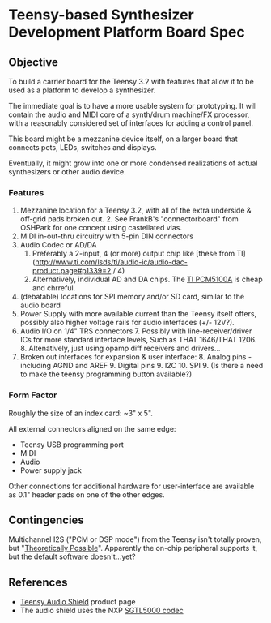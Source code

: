 # Teensy-based Synthesizer Development Platform Board Spec

## Objective

To build a carrier board for the Teensy 3.2 with features that allow it to be used as a platform to develop a synthesizer.

The immediate goal is to have a more usable system for prototyping.  It will contain the audio and MIDI core of a synth/drum machine/FX processor, with a reasonably considered set of interfaces for adding a control panel. 

This board might be a mezzanine device itself, on a larger board that connects pots, LEDs, switches and displays.

Eventually, it might grow into one or more condensed realizations of actual synthesizers or other audio device.  

### Features

1. Mezzanine location for a Teensy 3.2, with all of the extra underside & off-grid pads broken out.
	2. See FrankB's "connectorboard" from OSHPark for one concept using castellated vias. 
2. MIDI in-out-thru circuitry with 5-pin DIN connectors
3. Audio Codec or AD/DA
	1. Preferably a 2-input, 4 (or more) output chip like [these from TI](http://www.ti.com/lsds/ti/audio-ic/audio-dac-product.page#p1339=2 / 4)
	2. Alternatively, individual AD and DA chips.  The [TI PCM5100A](http://www.ti.com/product/PCM5100A) is cheap and chrreful.
4. (debatable) locations for SPI memory and/or SD card, similar to the audio board
5. Power Supply with more available current than the Teensy itself offers, possibly also higher voltage rails for audio interfaces (+/- 12V?).
6. Audio I/O on 1/4" TRS connectors
	7. Possibly with line-receiver/driver ICs for more standard interface levels,   Such as THAT 1646/THAT 1206.
	8. Altenatively, just using opamp diff receivers and drivers...
7. Broken out interfaces for expansion & user interface:
	8. 	Analog pins - including AGND and AREF
	9. 	Digital pins
	9. 	I2C
	10. SPI
	9. 	(Is there a need to make the teensy programming button available?)




### Form Factor

Roughly the size of an index card: ~3" x 5".

All external connectors aligned on the same edge:

* Teensy USB programming port
* MIDI
* Audio
* Power supply jack

Other connections for additional hardware for user-interface are available as 0.1" header pads on one of the other edges.

## Contingencies

Multichannel I2S ("PCM or DSP mode") from the Teensy isn't totally proven, but "[Theoretically Possible](https://forum.pjrc.com/threads/29373-Bit-bang-multiple-I2S-inputs-simultaneously?p=79606#post79606)".  Apparently the on-chip peripheral supports it, but the default software doesn't...yet?


## References

* [Teensy Audio Shield](http://www.pjrc.com/store/teensy3_audio.html) product page
* The audio shield uses the NXP [SGTL5000 codec](http://www.nxp.com/products/interface-and-connectivity/interface-and-system-management/switch-monitoring-ics/ultra-low-power-audio-codec:SGTL5000) 